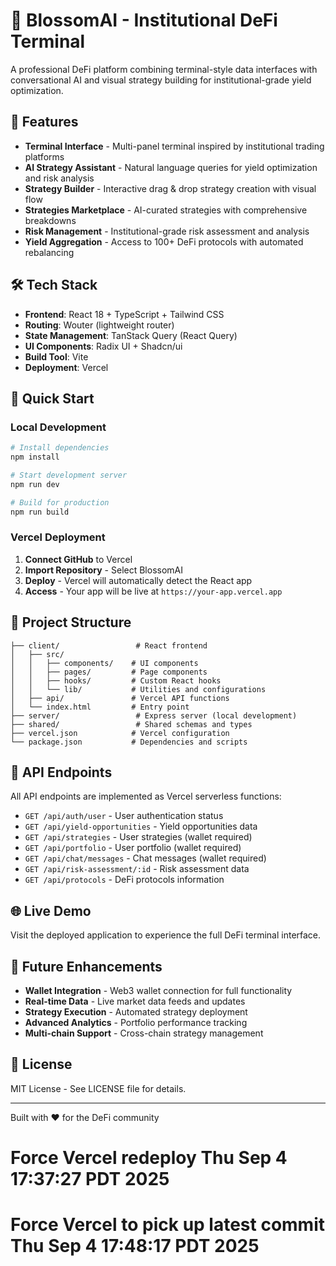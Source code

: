 # 🌸 BlossomAI - Institutional DeFi Terminal

A professional DeFi platform combining terminal-style data interfaces with conversational AI and visual strategy building for institutional-grade yield optimization.

## 🚀 Features

- **Terminal Interface** - Multi-panel terminal inspired by institutional trading platforms
- **AI Strategy Assistant** - Natural language queries for yield optimization and risk analysis
- **Strategy Builder** - Interactive drag & drop strategy creation with visual flow
- **Strategies Marketplace** - AI-curated strategies with comprehensive breakdowns
- **Risk Management** - Institutional-grade risk assessment and analysis
- **Yield Aggregation** - Access to 100+ DeFi protocols with automated rebalancing

## 🛠️ Tech Stack

- **Frontend**: React 18 + TypeScript + Tailwind CSS
- **Routing**: Wouter (lightweight router)
- **State Management**: TanStack Query (React Query)
- **UI Components**: Radix UI + Shadcn/ui
- **Build Tool**: Vite
- **Deployment**: Vercel

## 🚀 Quick Start

### Local Development
```bash
# Install dependencies
npm install

# Start development server
npm run dev

# Build for production
npm run build
```

### Vercel Deployment
1. **Connect GitHub** to Vercel
2. **Import Repository** - Select BlossomAI
3. **Deploy** - Vercel will automatically detect the React app
4. **Access** - Your app will be live at `https://your-app.vercel.app`

## 📁 Project Structure

```
├── client/                 # React frontend
│   ├── src/
│   │   ├── components/    # UI components
│   │   ├── pages/         # Page components
│   │   ├── hooks/         # Custom React hooks
│   │   └── lib/           # Utilities and configurations
│   ├── api/               # Vercel API functions
│   └── index.html         # Entry point
├── server/                 # Express server (local development)
├── shared/                 # Shared schemas and types
├── vercel.json            # Vercel configuration
└── package.json           # Dependencies and scripts
```

## 🔌 API Endpoints

All API endpoints are implemented as Vercel serverless functions:

- `GET /api/auth/user` - User authentication status
- `GET /api/yield-opportunities` - Yield opportunities data
- `GET /api/strategies` - User strategies (wallet required)
- `GET /api/portfolio` - User portfolio (wallet required)
- `GET /api/chat/messages` - Chat messages (wallet required)
- `GET /api/risk-assessment/:id` - Risk assessment data
- `GET /api/protocols` - DeFi protocols information

## 🌐 Live Demo

Visit the deployed application to experience the full DeFi terminal interface.

## 🔮 Future Enhancements

- **Wallet Integration** - Web3 wallet connection for full functionality
- **Real-time Data** - Live market data feeds and updates
- **Strategy Execution** - Automated strategy deployment
- **Advanced Analytics** - Portfolio performance tracking
- **Multi-chain Support** - Cross-chain strategy management

## 📝 License

MIT License - See LICENSE file for details.

---

Built with ❤️ for the DeFi community
# Force Vercel redeploy Thu Sep  4 17:37:27 PDT 2025
# Force Vercel to pick up latest commit Thu Sep  4 17:48:17 PDT 2025
